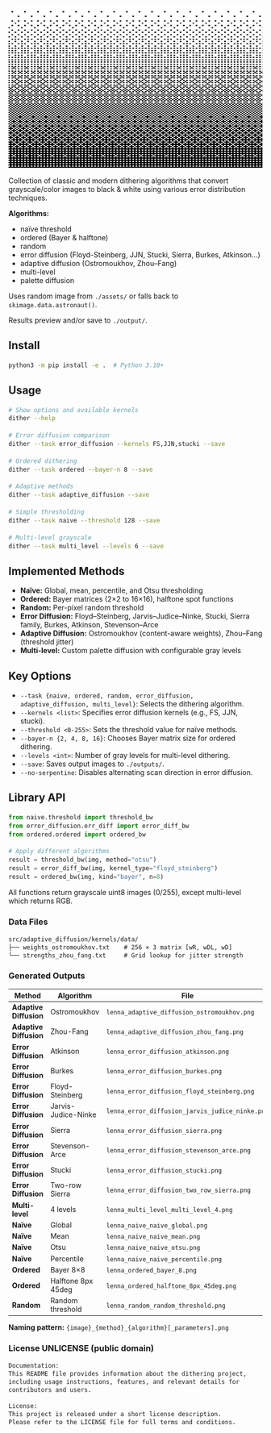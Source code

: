
<p align="center">
  <img src="images/dithering.jpg" alt="Dithering" width="1080" height="320">
</p>

Collection of classic and modern dithering algorithms that convert grayscale/color images to black & white using various error distribution techniques.

**Algorithms:** 

- naïve threshold
- ordered (Bayer & halftone)
- random
- error diffusion (Floyd-Steinberg, JJN, Stucki, Sierra, Burkes, Atkinson…)
- adaptive diffusion (Ostromoukhov, Zhou–Fang) 
- multi-level 
- palette diffusion

Uses random image from `./assets/` or falls back to `skimage.data.astronaut()`. 

Results preview and/or save to `./output/`.

## Install

```bash
python3 -m pip install -e .  # Python 3.10+
```

## Usage

```bash
# Show options and available kernels
dither --help

# Error diffusion comparison
dither --task error_diffusion --kernels FS,JJN,stucki --save

# Ordered dithering
dither --task ordered --bayer-n 8 --save

# Adaptive methods  
dither --task adaptive_diffusion --save

# Simple thresholding
dither --task naive --threshold 128 --save

# Multi-level grayscale
dither --task multi_level --levels 6 --save
```

## Implemented Methods

- **Naïve:** Global, mean, percentile, and Otsu thresholding
- **Ordered:** Bayer matrices (2×2 to 16×16), halftone spot functions
- **Random:** Per-pixel random threshold
- **Error Diffusion:** Floyd–Steinberg, Jarvis–Judice–Ninke, Stucki, Sierra family, Burkes, Atkinson, Stevenson–Arce
- **Adaptive Diffusion:** Ostromoukhov (content-aware weights), Zhou–Fang (threshold jitter)
- **Multi-level:** Custom palette diffusion with configurable gray levels

## Key Options

- `--task {naive, ordered, random, error_diffusion, adaptive_diffusion, multi_level}`: Selects the dithering algorithm.
- `--kernels <list>`: Specifies error diffusion kernels (e.g., FS, JJN, stucki).
- `--threshold <0-255>`: Sets the threshold value for naïve methods.
- `--bayer-n {2, 4, 8, 16}`: Chooses Bayer matrix size for ordered dithering.
- `--levels <int>`: Number of gray levels for multi-level dithering.
- `--save`: Saves output images to `./outputs/`.
- `--no-serpentine`: Disables alternating scan direction in error diffusion.

## Library API

```python
from naive.threshold import threshold_bw
from error_diffusion.err_diff import error_diff_bw
from ordered.ordered import ordered_bw

# Apply different algorithms
result = threshold_bw(img, method="otsu")
result = error_diff_bw(img, kernel_type="floyd_steinberg") 
result = ordered_bw(img, kind="bayer", n=8)
```

All functions return grayscale uint8 images (0/255), except multi-level which returns RGB.

### Data Files

```
src/adaptive_diffusion/kernels/data/
├── weights_ostromoukhov.txt    # 256 × 3 matrix [wR, wDL, wD]
└── strengths_zhou_fang.txt     # Grid lookup for jitter strength
```

### Generated Outputs

| Method | Algorithm | File |
|--------|-----------|------|
| **Adaptive Diffusion** | Ostromoukhov | `lenna_adaptive_diffusion_ostromoukhov.png` |
| **Adaptive Diffusion** | Zhou-Fang | `lenna_adaptive_diffusion_zhou_fang.png` |
| **Error Diffusion** | Atkinson | `lenna_error_diffusion_atkinson.png` |
| **Error Diffusion** | Burkes | `lenna_error_diffusion_burkes.png` |
| **Error Diffusion** | Floyd-Steinberg | `lenna_error_diffusion_floyd_steinberg.png` |
| **Error Diffusion** | Jarvis-Judice-Ninke | `lenna_error_diffusion_jarvis_judice_ninke.png` |
| **Error Diffusion** | Sierra | `lenna_error_diffusion_sierra.png` |
| **Error Diffusion** | Stevenson-Arce | `lenna_error_diffusion_stevenson_arce.png` |
| **Error Diffusion** | Stucki | `lenna_error_diffusion_stucki.png` |
| **Error Diffusion** | Two-row Sierra | `lenna_error_diffusion_two_row_sierra.png` |
| **Multi-level** | 4 levels | `lenna_multi_level_multi_level_4.png` |
| **Naïve** | Global | `lenna_naive_naive_global.png` |
| **Naïve** | Mean | `lenna_naive_naive_mean.png` |
| **Naïve** | Otsu | `lenna_naive_naive_otsu.png` |
| **Naïve** | Percentile | `lenna_naive_naive_percentile.png` |
| **Ordered** | Bayer 8×8 | `lenna_ordered_bayer_8.png` |
| **Ordered** | Halftone 8px 45deg | `lenna_ordered_halftone_8px_45deg.png` |
| **Random** | Random threshold | `lenna_random_random_threshold.png` |

**Naming pattern:** `{image}_{method}_{algorithm}[_parameters].png`

### License UNLICENSE (public domain)

```
Documentation:
This README file provides information about the dithering project, 
including usage instructions, features, and relevant details for contributors and users.

License:
This project is released under a short license description. 
Please refer to the LICENSE file for full terms and conditions.
```
